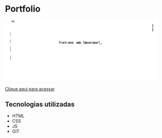 # Portfolio

![preview](./preview.png)

[Clique aqui para acessar](https://israelsanttana.github.io/portfolio/)

## Tecnologias utilizadas

- HTML
- CSS
- JS
- GIT

